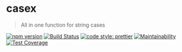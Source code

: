 # casex

> All in one function for string cases

[![npm version](https://img.shields.io/npm/v/casex.svg)](https://www.npmjs.org/package/casex)
[![Build Status](https://travis-ci.org/pedsmoreira/casex.svg?branch=master)](https://travis-ci.org/pedsmoreira/casex)
[![code style: prettier](https://img.shields.io/badge/code_style-prettier-ff69b4.svg)](https://github.com/prettier/prettier)
[![Maintainability](https://api.codeclimate.com/v1/badges/5eb77fe22c49aaf31fcc/maintainability)](https://codeclimate.com/github/pedsmoreira/casex/maintainability)
[![Test Coverage](https://api.codeclimate.com/v1/badges/5eb77fe22c49aaf31fcc/test_coverage)](https://codeclimate.com/github/pedsmoreira/casex/test_coverage)
